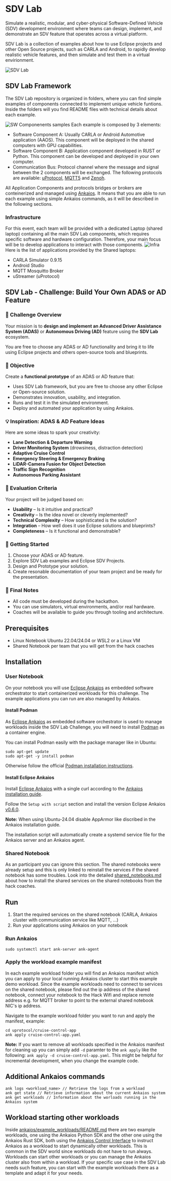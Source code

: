 

# SDV Lab

Simulate a realistic, modular, and cyber-physical Software-Defined Vehicle (SDV) development environment where teams can design, implement, and demonstrate an SDV feature that
operates across a virtual platform.

SDV Lab is a collection of examples about how to use Eclipse projects and other Open Source projects, such as CARLA and Android, to rapidly develop realistic vehicle features, and then simulate and test them in a virtual envirionment.

![SDV Lab](https://github.com/Eclipse-SDV-Hackathon-Chapter-Three/sdv_lab/blob/main/assets/sdv_lab.png)

## SDV Lab Framework

The SDV Lab repository is organized in folders, where you can find simple examples of components connected to implement unique vehicle funtions. Inside the folders will you find README files with technical details about each example.

![SW Componenents samples](https://github.com/Eclipse-SDV-Hackathon-Chapter-Three/sdv_lab/blob/main/assets/SW_Components.png)
Each example is composed by 3 elements:
 - Software Component A: Usually CARLA or Android Automotive application (AAOS). This component will be deployed in the shared computers with GPU capabilities.
 - Software Component B: Application component developed in RUST or Python. This component can be developed and deployed in your own computer.
 - Communication Bus: Protocol channel where the message and signal between the 2 components will be exchanged. The following protocols are available: [uProtocol](https://github.com/eclipse-uprotocol), [MQTT5](https://github.com/eclipse-mosquitto/mosquitto) and [Zenoh](https://github.com/eclipse-zenoh/zenoh).

All Application Components and protocols bridges or brokers are conteinerized and managed using [Ankaios](https://github.com/eclipse-ankaios/ankaios). It means that you are able to run each example using simple Ankaios commands, as it will be described in the following sections.



### Infrastructure

For this event, each team will be provided with a dedicated Laptop (shared laptop) containing all the main SDV Lab components, which requires specific software and hardware configuration. Therefore, your main focus will be to develop applications to interact with those components.
![Infra](https://github.com/Eclipse-SDV-Hackathon-Chapter-Three/sdv_lab/blob/main/assets/infra.png)
Here is the list of applications provided by the Shared laptops:
 - CARLA Simulator 0.9.15
 - Android Studio
 - MQTT Mosquitto Broker
 - uStreamer (uProtocol)

## SDV Lab - Challenge: Build Your Own ADAS or AD Feature

### 🧠 Challenge Overview

Your mission is to  **design and implement an Advanced Driver Assistance System (ADAS)**  or  **Autonomous Driving (AD)**  feature using the  **SDV Lab**  ecosystem.

You are free to choose any ADAS or AD functionality and bring it to life using Eclipse projects and others open-source tools and blueprints.

### 🎯 Objective

Create a  **functional prototype**  of an ADAS or AD feature that:
-   Uses SDV Lab framework, but you are free to choose any other Eclipse or Open-source solution.
-   Demonstrates innovation, usability, and integration.
-   Runs and test it in the simulated environment.
-   Deploy and automated your application by using Ankaios.

### 💡 Inspiration: ADAS & AD Feature Ideas

Here are some ideas to spark your creativity:
-   **Lane Detection & Departure Warning**
-   **Driver Monitoring System**  (drowsiness, distraction detection)
-   **Adaptive Cruise Control**
-   **Emergency Steering  & Emergency Braking**
-   **LiDAR-Camera Fusion for Object Detection**
-   **Traffic Sign Recognition**
-   **Autonomous Parking Assistant**

### 🧪 Evaluation Criteria

Your project will be judged based on:

-   **Usability**  – Is it intuitive and practical?
-   **Creativity**  – Is the idea novel or cleverly implemented?
-   **Technical Complexity**  – How sophisticated is the solution?
-   **Integration**  – How well does it use Eclipse solutions and blueprints?
-   **Completeness**  – Is it functional and demonstrable?

### 🧭 Getting Started

1.  Choose your ADAS or AD feature.
2.  Explore SDV Lab examples and Eclipse SDV Projects.
3.  Design and Prototype your solution.
4.  Create resonable documentation of your team project and be ready for the presentation.

### 🏁 Final Notes

-   All code must be developed during the hackathon.
-   You can use simulators, virtual environments, and/or real hardware.
-   Coaches will be available to guide you through tooling and architecture.

## Prerequisites

- Linux Notebook Ubuntu 22.04/24.04 or WSL2 or a Linux VM
- Shared Notebook per team that you will get from the hack coaches

## Installation

### User Notebook

On your notebook you will use [Eclipse Ankaios](https://eclipse-ankaios.github.io/ankaios/0.6) as embedded software orchestrator to start containerized workloads for this challenge. The example applications you can run are also managed by Ankaios.

#### Install Podman

As [Eclipse Ankaios](https://eclipse-ankaios.github.io/ankaios/0.6) as embedded software orchestrator is used to manage workloads inside the SDV Lab Challenge, you will need to install [Podman](https://docs.podman.io/en/latest/) as a container engine.

You can install Podman easily with the package manager like in Ubuntu:

```
sudo apt-get update
sudo apt-get -y install podman
```

Otherwise follow the official [Podman installation instructions](https://podman.io/docs/installation#installing-on-linux).

#### Install Eclipse Ankaios

Install [Eclipse Ankaios](https://eclipse-ankaios.github.io/ankaios/0.6) with a single curl according to the [Ankaios installation guide](https://eclipse-ankaios.github.io/ankaios/latest/usage/installation).

Follow the `Setup with script` section and install the version Eclipse Ankaios [v0.6.0](https://github.com/eclipse-ankaios/ankaios/releases/tag/v0.6.0).

**Note:** When using Ubuntu-24.04 disable AppArmor like discribed in the Ankaios installation guide.

The installation script will automatically create a systemd service file for the Ankaios server and an Ankaios agent.

### Shared Notebook

As an participant you can ignore this section. The shared notebooks were already setup and this is only linked to reinstall the services if the shared notebook has some troubles.
Look into the detailed [shared_notebooks.md](./shared_notebooks.md) about how to install the shared services on the shared notebooks from the hack coaches.

## Run

1. Start the required services on the shared notebook (CARLA, Ankaios cluster with communication service like MQTT, ...)
2. Run your applications using Ankaios on your notebook

### Run Ankaios

```shell
sudo systemctl start ank-server ank-agent
```

### Apply the workload example manifest

In each example workload folder you will find an Ankaios manifest which you can apply to your local running Ankaios cluster to start this example demo workload. Since the example workloads need to connect to services on the shared notebook, please find out the ip address of the shared notebook, connect your notebook to the Hack Wifi and replace remote address e.g. for MQTT broker to point to the external shared notebook NIC's ip address.

Navigate to the example workload folder you want to run and apply the manifest, example:

```shell
cd uprotocol/cruise-control-app
ank apply cruise-control-app.yaml
```

**Note:** If you want to remove all workloads specified in the Ankaios manifest for cleaning up you can simply add `-d` paramter to the `ank apply` like the following:
`ank apply -d cruise-control-app.yaml`. This might be helpful for incremental development, when you change the example code.

## Additional Ankaios commands

```
ank logs <workload_name> // Retrieve the logs from a workload
ank get state // Retrieve information about the current Ankaios system
ank get workloads // Information about the worloads running in the Ankaios system
```

## Workload starting other workloads

Inside [ankaios/example_workloads/README.md](./ankaios/example_workloads/README.md) there are two example workloads, one using the Ankaios Python SDK and the other one using the Ankaios Rust SDK, both using the [Ankaios Control Interface](https://eclipse-ankaios.github.io/ankaios/0.6/reference/control-interface/) to instruct Ankaios as a workload to start dynamically other workloads. This is common in the SDV world since workloads do not have to run always. Workloads can start other workloads or you can manage the Ankaios cluster also from within a workload. If your specific use case in the SDV Lab needs such feature, you can start with the example workloads there as a template and adapt it for your needs.
